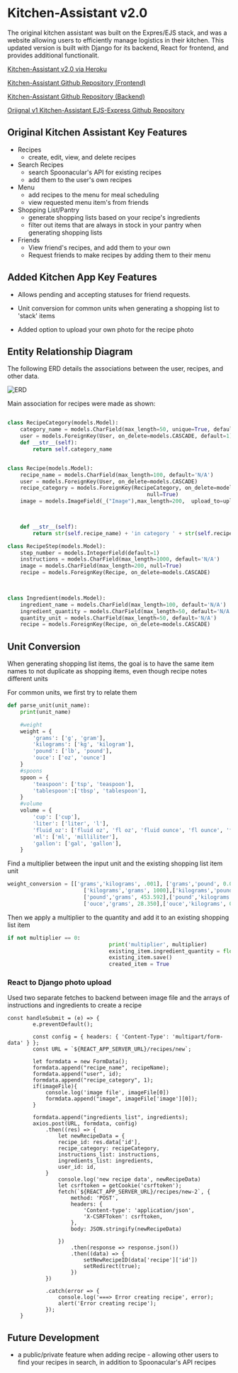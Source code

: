 # Kitchen-Assistant v2.0

The original kitchen assistant was built on the Expres/EJS stack, and was a website allowing users to efficiently manage logistics in their kitchen. This updated version is built with Django for its backend, React for frontend, and provides additional functionalit.



[Kitchen-Assistant v2.0 via Heroku](https://kitchen-assistantv2-frontend.herokuapp.com/)

[Kitchen-Assistant Github Repository (Frontend)](https://github.com/justinluu8235/kitchen-assistant-frontend)

[Kitchen-Assistant Github Repository (Backend)](https://github.com/justinluu8235/kitchen-assistant-django-api)

[Oriignal v1 Kitchen-Assistant EJS-Express Github Repository](https://github.com/justinluu8235/kitchen-assistant)

## Original Kitchen Assistant Key Features
- Recipes 
    - create, edit, view, and delete recipes
- Search Recipes
    - search Spoonacular's API for existing recipes
    - add them to the user's own recipes
- Menu 
    - add recipes to the menu for meal scheduling 
    - view requested menu item's from friends
- Shopping List/Pantry 
    - generate shopping lists based on your recipe's ingredients 
    - filter out items that are always in stock in your pantry when generating shopping lists
- Friends
    - View friend's recipes, and add them to your own 
    - Request friends to make recipes by adding them to their menu

## Added Kitchen App Key Features

- Allows pending and accepting statuses for friend requests. 

- Unit conversion for common units when generating a shopping list to 'stack' items

- Added option to upload your own photo for the recipe photo




## Entity Relationship Diagram
The following ERD details the associations between the user, recipes, and other data.

![ERD](./img/ERD.png)


Main association for recipes were made as shown:

```python

class RecipeCategory(models.Model):
    category_name = models.CharField(max_length=50, unique=True, default="other")
    user = models.ForeignKey(User, on_delete=models.CASCADE, default=1)
    def __str__(self):
        return self.category_name


class Recipe(models.Model):
    recipe_name = models.CharField(max_length=100, default='N/A')
    user = models.ForeignKey(User, on_delete=models.CASCADE)
    recipe_category = models.ForeignKey(RecipeCategory, on_delete=models.SET_NULL,  
                                            null=True)
    image = models.ImageField(_("Image"),max_length=200,  upload_to=upload_to, blank=True, null=True)


    
    def __str__(self):
        return str(self.recipe_name) + 'in category ' + str(self.recipe_category)

class RecipeStep(models.Model):
    step_number = models.IntegerField(default=1)
    instructions = models.CharField(max_length=1000, default='N/A')
    image = models.CharField(max_length=200, null=True)
    recipe = models.ForeignKey(Recipe, on_delete=models.CASCADE)
    


class Ingredient(models.Model):
    ingredient_name = models.CharField(max_length=100, default='N/A')
    ingredient_quantity = models.CharField(max_length=50, default='N/A')
    quantity_unit = models.CharField(max_length=50, default='N/A')
    recipe = models.ForeignKey(Recipe, on_delete=models.CASCADE)

```



## Unit Conversion
When generating shopping list items, the goal is to have the same item names to not duplicate as shopping items, even though recipe notes different units 


For common units, we first try to relate them 

```python
def parse_unit(unit_name):
    print(unit_name)

    #weight
    weight = {
        'grams': ['g', 'gram'],
        'kilograms': ['kg', 'kilogram'],
        'pound': ['lb', 'pound'], 
        'ouce': ['oz', 'ounce']
    }
    #spoons
    spoon = {
        'teaspoon': ['tsp', 'teaspoon'],
        'tablespoon':['tbsp', 'tablespoon'],
    }
    #volume
    volume = {
        'cup': ['cup'], 
        'liter': ['liter', 'l'], 
        'fluid_oz': ['fluid oz', 'fl oz', 'fluid ounce', 'fl ounce', 'fluid_oz'], 
        'ml': ['ml', 'milliliter'], 
        'gallon': ['gal', 'gallon'], 
    }
```

Find a multiplier between the input unit and the existing shopping list item unit
```python
weight_conversion = [['grams','kilograms', .001], ['grams','pound', 0.002], ['grams','ouce', 0.035],
                        ['kilograms','grams', 1000],['kilograms','pound', 2.205],['kilograms','ouce', 35.274],
                        ['pound','grams', 453.592],['pound','kilograms', 0.454],['pound','ouce', 16],
                        ['ouce','grams', 28.350],['ouce','kilograms', 0.028],['ouce','pound', 0.063]]
```

Then we apply a multiplier to the quantity and add it to an existing shopping list item
```python
if not multiplier == 0: 
                                print('multiplier', multiplier)
                                existing_item.ingredient_quantity = float(existing_quantity) + (float(ingredient.ingredient_quantity) * multiplier)
                                existing_item.save()
                                created_item = True

```


### React to Django photo upload
 
Used two separate fetches to backend between image file and the arrays of instructions and ingredients to create a recipe

```
const handleSubmit = (e) => {
        e.preventDefault();
        
        const config = { headers: { 'Content-Type': 'multipart/form-data' } };
        const URL = `${REACT_APP_SERVER_URL}/recipes/new`;

        let formdata = new FormData();
        formdata.append("recipe_name", recipeName);
        formdata.append("user", id);
        formdata.append("recipe_category", 1);
        if(imageFile){
            console.log('image file', imageFile[0])
            formdata.append("image", imageFile['image'][0]);
        }
        
        formdata.append("ingredients_list", ingredients);
        axios.post(URL, formdata, config)
            .then((res) => {
                let newRecipeData = {
                recipe_id: res.data['id'],
                recipe_category: recipeCategory,
                instructions_list: instructions,
                ingredients_list: ingredients,
                user_id: id,
            }
                console.log('new recipe data', newRecipeData)
                let csrftoken = getCookie('csrftoken');
                fetch(`${REACT_APP_SERVER_URL}/recipes/new-2`, {
                    method: 'POST',
                    headers: {
                        'Content-type': 'application/json',
                        'X-CSRFToken': csrftoken,
                    },
                    body: JSON.stringify(newRecipeData)
        
                })
                    .then(response => response.json())
                    .then((data) => {
                        setNewRecipeID(data['recipe']['id'])
                        setRedirect(true);
                    })
            })

            .catch(error => {
                console.log('===> Error creating recipe', error);
                alert('Error creating recipe');
            });
    }

```




## Future Development 

- a public/private feature when adding recipe - allowing other users to find your recipes in search, in addition to Spoonacular's API recipes


